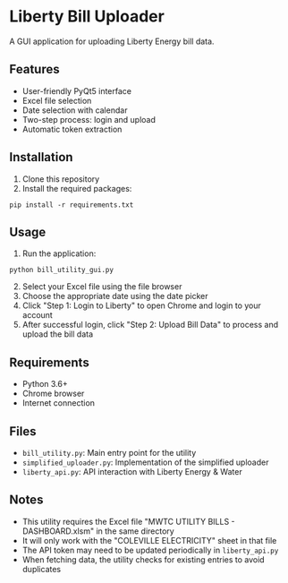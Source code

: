 # Liberty Bill Uploader

A GUI application for uploading Liberty Energy bill data.

## Features

- User-friendly PyQt5 interface
- Excel file selection
- Date selection with calendar
- Two-step process: login and upload
- Automatic token extraction

## Installation

1. Clone this repository
2. Install the required packages:

```
pip install -r requirements.txt
```

## Usage

1. Run the application:

```
python bill_utility_gui.py
```

2. Select your Excel file using the file browser
3. Choose the appropriate date using the date picker
4. Click "Step 1: Login to Liberty" to open Chrome and login to your account
5. After successful login, click "Step 2: Upload Bill Data" to process and upload the bill data

## Requirements

- Python 3.6+
- Chrome browser
- Internet connection

## Files

- `bill_utility.py`: Main entry point for the utility
- `simplified_uploader.py`: Implementation of the simplified uploader
- `liberty_api.py`: API interaction with Liberty Energy & Water

## Notes

- This utility requires the Excel file "MWTC UTILITY BILLS - DASHBOARD.xlsm" in the same directory
- It will only work with the "COLEVILLE ELECTRICITY" sheet in that file
- The API token may need to be updated periodically in `liberty_api.py`
- When fetching data, the utility checks for existing entries to avoid duplicates 